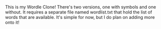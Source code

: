 This is my Wordle Clone! There's two versions, one with symbols and one without. 
It requires a separate file named wordlist.txt that hold the list of words that are available.
It's simple for now, but I do plan on adding more onto it!
